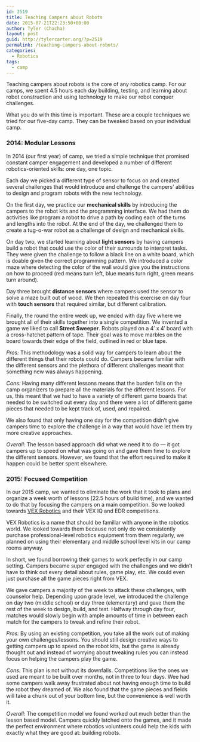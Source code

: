 ```yaml
---
id: 2519
title: Teaching Campers about Robots
date: 2015-07-21T22:23:50+00:00
author: Tyler (Chacha)
layout: post
guid: http://tylercarter.org/?p=2519
permalink: /teaching-campers-about-robots/
categories:
  - Robotics
tags:
  - camp
---
```

Teaching campers about robots is the core of any robotics camp. For our camps, we spent 4.5 hours each day building, testing, and learning about robot construction and using technology to make our robot conquer challenges.

What you do with this time is important. These are a couple techniques we tried for our five-day camp. They can be tweaked based on your individual camp.

### 2014: Modular Lessons

In 2014 (our first year) of camp, we tried a simple technique that promised constant camper engagement and developed a number of different robotics-oriented skills: one day, one topic.

Each day we picked a different type of sensor to focus on and created several challenges that would introduce and challenge the campers&#8217; abilities to design and program robots with the new technology.

On the first day, we practice our **mechanical skills** by introducing the campers to the robot kits and the programming interface. We had them do activities like program a robot to drive a path by coding each of the turns and lengths into the robot. At the end of the day, we challenged them to create a tug-o-war robot as a challenge of design and mechanical skills.

On day two, we started learning about **light sensors** by having campers build a robot that could use the color of their surrounds to interpret tasks. They were given the challenge to follow a black line on a white board, which is doable given the correct programming pattern. We introduced a color maze where detecting the color of the wall would give you the instructions on how to proceed (red means turn left, blue means turn right, green means turn around).

Day three brought **distance sensors** where campers used the sensor to solve a maze built out of wood. We then repeated this exercise on day four with **touch sensors** that required similar, but different calibration.

Finally, the round the entire week up, we ended with day five where we brought all of their skills together into a single competition. We invented a game we liked to call **Street Sweeper**. Robots played on a 4&#8242; x 4&#8242; board with a cross-hatchet pattern of tape. Their goal was to move marbles on the board towards their edge of the field, outlined in red or blue tape.

_Pros:_ This methodology was a solid way for campers to learn about the different things that their robots could do. Campers became familiar with the different sensors and the plethora of different challenges meant that something new was always happening.

_Cons:_ Having many different lessons means that the burden falls on the camp organizers to prepare all the materials for the different lessons. For us, this meant that we had to have a variety of different game boards that needed to be switched out every day and there were a lot of different game pieces that needed to be kept track of, used, and repaired.

We also found that only having one day for the competition didn&#8217;t give campers time to explore the challenge in a way that would have let them try more creative approaches.

_Overall:_ The lesson based approach did what we need it to do &#8212; it got campers up to speed on what was going on and gave them time to explore the different sensors. However, we found that the effort required to make it happen could be better spent elsewhere.

### 2015: Focused Competition

In our 2015 camp, we wanted to eliminate the work that it took to plans and organize a week worth of lessons (22.5 hours of build time), and we wanted to do that by focusing the campers on a main competition. So we looked towards [VEX Robotics](http://www.vexrobotics.com/competition) and their VEX IQ and EDR competitions.

VEX Robotics is a name that should be familiar with anyone in the robotics world. We looked towards them because not only do we consistently purchase professional-level robotics equipment from them regularly, we planned on using their elementary and middle school level kits in our camp rooms anyway.

In short, we found borrowing their games to work perfectly in our camp setting. Campers became super engaged with the challenges and we didn&#8217;t have to think out every detail about rules, game play, etc. We could even just purchase all the game pieces right from VEX.

We gave campers a majority of the week to attack these challenges, with counselor help. Depending upon grade level, we introduced the challenge on day two (middle school) or day three (elementary) and gave them the rest of the week to design, build, and test. Halfway through day four, matches would slowly begin with ample amounts of time in between each match for the campers to tweak and refine their robot.

_Pros:_ By using an existing competition, you take all the work out of making your own challenges/lessons. You should still design creative ways to getting campers up to speed on the robot kits, but the game is already thought out and instead of worrying about tweaking rules you can instead focus on helping the campers play the game.

_Cons:_ This plan is not without its downfalls. Competitions like the ones we used are meant to be built over months, not in three to four days. Wee had some campers walk away frustrated about not having enough time to build the robot they dreamed of. We also found that the game pieces and fields will take a chunk out of your bottom line, but the convenience is well worth it.

_Overall:_ The competition model we found worked out much better than the lesson based model. Campers quickly latched onto the games, and it made the perfect environment where robotics volunteers could help the kids with exactly what they are good at: building robots.